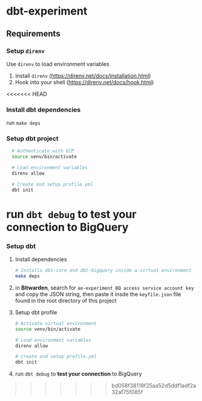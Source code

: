 # dbt-experiment

## Requirements
### Setup `direnv`
Use `direnv` to load environment variables

1. Install `direnv` (https://direnv.net/docs/installation.html)
2. Hook into your shell (https://direnv.net/docs/hook.html)

<<<<<<< HEAD
### Install dbt dependencies
run `make deps`

### Setup dbt project

 ```sh
   # Authenticate with GCP
   source venv/bin/activate

   # Load environment variables
   direnv allow

   # Create and setup profile.yml
   dbt init
   ```

 run `dbt debug` to test your connection to BigQuery
=======
### Setup dbt 
1. Install dependencies
    ```sh
    # Installs dbt-core and dbt-bigquery inside a virtual environment
    make deps
    ```

2. in **Bitwarden**, search for `ae-experiment BQ access service account key` and copy the JSON string, then paste it insde the `keyfile.json` file found in the root directory of this project

3. Setup dbt profile
    ```sh
    # Activate virtual environment
    source venv/bin/activate

    # Load environment variables
    direnv allow

    # Create and setup profile.yml
    dbt init
    ```

 4. run `dbt debug` to **test your connection** to BigQuery
>>>>>>> bd058f38118f25aa52d5ddf1adf2a32af75f085f
